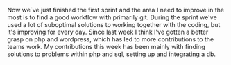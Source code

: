 Now we´ve just finished the first sprint and the area I need to improve in the most is to find a good workflow with primarily git. During the sprint we've used a lot of suboptimal solutions to working together with the coding, but it's improving for every day.
Since last week I think I've gotten a better grasp on php and wordpress, which has led to more contributions to the teams work. My contributions this week has been mainly with finding solutions to problems within php and sql, setting up and integrating a db.